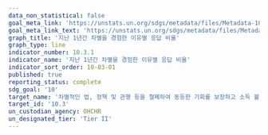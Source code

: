 ```yaml
---
data_non_statistical: false
goal_meta_link: 'https://unstats.un.org/sdgs/metadata/files/Metadata-10-03-01.pdf'
goal_meta_link_text: 'https://unstats.un.org/sdgs/metadata/files/Metadata-10-03-01.pdf'
graph_title: '지난 1년간 차별을 경험한 이유별 응답 비율'
graph_type: line
indicator_number: 10.3.1
indicator_name: '지난 1년간 차별을 경험한 이유별 응답 비율'
indicator_sort_order: 10-03-01
published: true
reporting_status: complete
sdg_goal: '10'
target_name: '차별적인 법, 정책 및 관행 등을 철폐하여 동등한 기회를 보장하고 소득 불평등 감소'
target_id: '10.3'
un_custodian_agency: OHCHR
un_designated_tier: 'Tier II'
---
```

